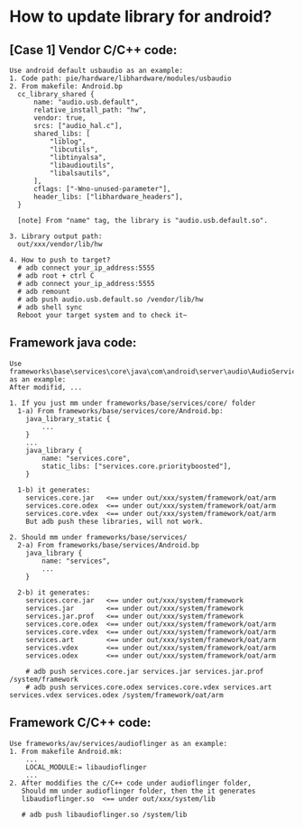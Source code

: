 # How to update library for android?

## [Case 1] Vendor C/C++ code:
    Use android default usbaudio as an example:
    1. Code path: pie/hardware/libhardware/modules/usbaudio    
    2. From makefile: Android.bp
      cc_library_shared {
          name: "audio.usb.default",
          relative_install_path: "hw",
          vendor: true,
          srcs: ["audio_hal.c"],
          shared_libs: [
              "liblog",
              "libcutils",
              "libtinyalsa",
              "libaudioutils",
              "libalsautils",
          ],
          cflags: ["-Wno-unused-parameter"],
          header_libs: ["libhardware_headers"],
      }
      
      [note] From "name" tag, the library is "audio.usb.default.so".
      
    3. Library output path: 
      out/xxx/vendor/lib/hw
      
    4. How to push to target?
      # adb connect your_ip_address:5555
      # adb root + ctrl C
      # adb connect your_ip_address:5555
      # adb remount
      # adb push audio.usb.default.so /vendor/lib/hw
      # adb shell sync
      Reboot your target system and to check it~
      
## Framework java code:
    Use frameworks\base\services\core\java\com\android\server\audio\AudioService.java as an example:
    After modifid, ...
    
    1. If you just mm under frameworks/base/services/core/ folder
      1-a) From frameworks/base/services/core/Android.bp:
        java_library_static {
            ...
        }
        ...
        java_library {
            name: "services.core",
            static_libs: ["services.core.priorityboosted"],
        }
    
      1-b) it generates:
        services.core.jar   <== under out/xxx/system/framework/oat/arm
        services.core.odex  <== under out/xxx/system/framework/oat/arm
        services.core.vdex  <== under out/xxx/system/framework/oat/arm
        But adb push these libraries, will not work.
      
    2. Should mm under frameworks/base/services/
      2-a) From frameworks/base/services/Android.bp
        java_library {
            name: "services",
            ...
        }
        
      2-b) it generates:
        services.core.jar   <== under out/xxx/system/framework
        services.jar        <== under out/xxx/system/framework
        services.jar.prof   <== under out/xxx/system/framework
        services.core.odex  <== under out/xxx/system/framework/oat/arm
        services.core.vdex  <== under out/xxx/system/framework/oat/arm
        services.art        <== under out/xxx/system/framework/oat/arm
        services.vdex       <== under out/xxx/system/framework/oat/arm
        services.odex       <== under out/xxx/system/framework/oat/arm
        
        # adb push services.core.jar services.jar services.jar.prof /system/framework
        # adb push services.core.odex services.core.vdex services.art services.vdex services.odex /system/framework/oat/arm
        
## Framework C/C++ code:
    Use frameworks/av/services/audioflinger as an example:
    1. From makefile Android.mk:
        ...
        LOCAL_MODULE:= libaudioflinger
        ...
    2. After moddifies the c/C++ code under audioflinger folder,
       Should mm under audioflinger folder, then the it generates
       libaudioflinger.so  <== under out/xxx/system/lib
       
       # adb push libaudioflinger.so /system/lib
